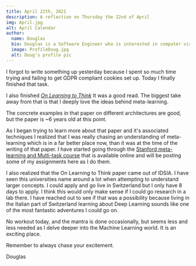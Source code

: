 ```yaml
---
title: April 22th, 2021
description: A reflection on Thursday the 22nd of April
img: April.jpg
alt: April Calendar
author:
  name: Douglas
  bio: Douglas is a Software Engineer who is interested in computer vision and our quest for strong AI. He also is constantly looking for ways to push the envelope of his personal mental and physical fitness.
  image: ProfileDoug.jpg
  alt: Doug's profile pic
---
```


I forgot to write something up yesterday because I spent so much time trying and failing to get GDPR compliant cookies set up.
Today I finally finished that task.

I also finished <i>[On Learning to Think](https://arxiv.org/abs/1511.09249)</i> It was a good read. The biggest take away from that is that I deeply love the ideas behind meta-learning.

The concrete examples in that paper on different architectures are good, but the paper is ~6 years old at this point.

As I began trying to learn more about that paper and it's associated techniques I realized that I was really chasing an understanding of meta-learning which is in a far better place now, than it was at the time of the writing of that paper. I have started going through the [Stanford meta-learning and Multi-task course](https://www.youtube.com/watch?v=0rZtSwNOTQo) that is available online and will be posting some of my assignments here as I do them.

I also realized that the On Learning to Think paper came out of IDSIA. I have seen this universities name around a lot when attempting to understand larger concepts. I could apply and go live in Switzerland but I only have 8 days to apply. I think this would only make sense if I could go research in a lab there. I have reached out to see if that was a possibility because living in the Italian part of Switzerland learning about Deep Learning sounds like one of the most fantastic adventures I could go on.

No workout today, and the mantra is done occasionally, but seems less and less needed as I delve deeper into the Machine Learning world. It is an exciting place. 

Remember to always chase your excitement.

Douglas
